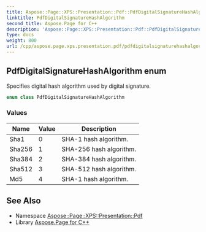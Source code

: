 ```yaml
---
title: Aspose::Page::XPS::Presentation::Pdf::PdfDigitalSignatureHashAlgorithm enum
linktitle: PdfDigitalSignatureHashAlgorithm
second_title: Aspose.Page for C++
description: 'Aspose::Page::XPS::Presentation::Pdf::PdfDigitalSignatureHashAlgorithm enum. Specifies digital hash algorithm used by digital signature in C++.'
type: docs
weight: 800
url: /cpp/aspose.page.xps.presentation.pdf/pdfdigitalsignaturehashalgorithm/
---
```

## PdfDigitalSignatureHashAlgorithm enum


Specifies digital hash algorithm used by digital signature.

```cpp
enum class PdfDigitalSignatureHashAlgorithm
```

### Values

| Name | Value | Description |
| --- | --- | --- |
| Sha1 | 0 | SHA-1 hash algorithm. |
| Sha256 | 1 | SHA-256 hash algorithm. |
| Sha384 | 2 | SHA-384 hash algorithm. |
| Sha512 | 3 | SHA-512 hash algorithm. |
| Md5 | 4 | SHA-1 hash algorithm. |

## See Also

* Namespace [Aspose::Page::XPS::Presentation::Pdf](../)
* Library [Aspose.Page for C++](../../)
